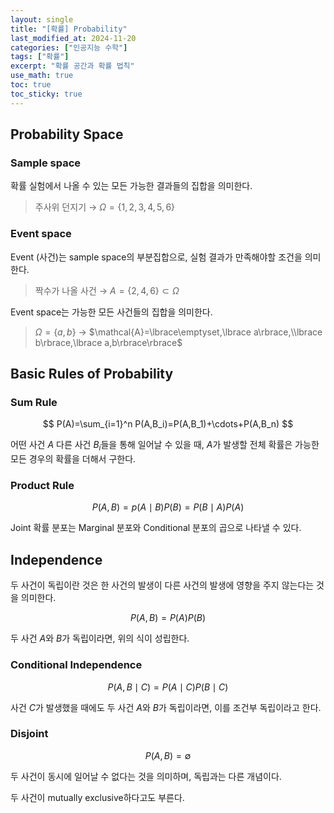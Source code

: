```yaml
---
layout: single
title: "[확률] Probability"
last_modified_at: 2024-11-20
categories: ["인공지능 수학"]
tags: ["확률"]
excerpt: "확률 공간과 확률 법칙"
use_math: true
toc: true
toc_sticky: true
---
```


## Probability Space

### Sample space

확률 실험에서 나올 수 있는 모든 가능한 결과들의 집합을 의미한다.
    
> 주사위 던지기 → $\Omega=\lbrace1,2,3,4,5,6\rbrace$
    

### Event space

Event (사건)는 sample space의 부분집합으로, 실험 결과가 만족해야할 조건을 의미한다.
    
> 짝수가 나올 사건 → $A=\lbrace2,4,6\rbrace\subset\Omega$
    
Event space는 가능한 모든 사건들의 집합을 의미한다.
    
> $\Omega=\lbrace a,b\rbrace$ → $\mathcal{A}=\lbrace\emptyset,\lbrace a\rbrace,\\lbrace b\rbrace,\lbrace a,b\rbrace\rbrace$

## Basic Rules of Probability

### Sum Rule

$$
P(A)=\sum_{i=1}^n P(A,B_i)=P(A,B_1)+\cdots+P(A,B_n)
$$

어떤 사건 $A$ 다른 사건 $B_i$들을 통해 일어날 수 있을 때, $A$가 발생할 전체 확률은 가능한 모든 경우의 확률을 더해서 구한다.

### Product Rule

$$
P(A,B)=p(A\mid B)P(B)=P(B\mid A)P(A)
$$

Joint 확률 분포는 Marginal 분포와 Conditional 분포의 곱으로 나타낼 수 있다.

## Independence

두 사건이 독립이란 것은 한 사건의 발생이 다른 사건의 발생에 영향을 주지 않는다는 것을 의미한다.

$$
P(A,B)=P(A)P(B)
$$

두 사건 $A$와 $B$가 독립이라면, 위의 식이 성립한다.

### Conditional Independence

$$
P(A,B\mid C)=P(A\mid C)P(B\mid C)
$$

사건 $C$가 발생했을 때에도 두 사건 $A$와 $B$가 독립이라면, 이를 조건부 독립이라고 한다.

### Disjoint

$$
P(A,B)=\emptyset
$$

두 사건이 동시에 일어날 수 없다는 것을 의미하며, 독립과는 다른 개념이다.

두 사건이 mutually exclusive하다고도 부른다.
